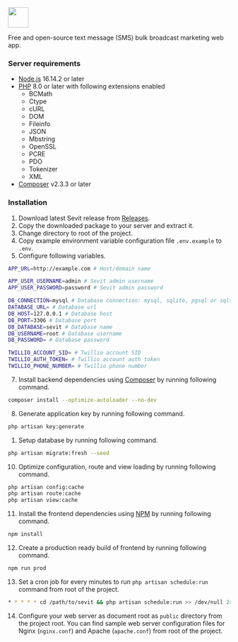 <img src="https://i.imgur.com/wcSNV8i.png" height="46">

Free and open-source text message (SMS) bulk broadcast marketing web app.

### Server requirements
- [Node.js](https://nodejs.org/en/download/) 16.14.2 or later
- [PHP](https://www.php.net/downloads.php) 8.0 or later with following extensions enabled
  - BCMath
  - Ctype
  - cURL
  - DOM
  - Fileinfo
  - JSON
  - Mbstring
  - OpenSSL
  - PCRE
  - PDO
  - Tokenizer
  - XML
- [Composer](https://getcomposer.org/download/) v2.3.3 or later

### Installation
1. Download latest Sevit release from [Releases](https://github.com/codewaft/sevit/releases).
2. Copy the downloaded package to your server and extract it.
3. Change directory to root of the project.
4. Copy example environment variable configuration file `.env.example` to `.env`.
5. Configure following variables.
```sh
APP_URL=http://example.com # Host/domain name

APP_USER_USERNAME=admin # Sevit admin username
APP_USER_PASSWORD=password # Sevit admin password

DB_CONNECTION=mysql # Database connection: mysql, sqlite, pgsql or sqlsrv
DATABASE_URL= # Database url
DB_HOST=127.0.0.1 # Database host
DB_PORT=3306 # Database port
DB_DATABASE=sevit # Database name
DB_USERNAME=root # Database username
DB_PASSWORD= # Database password

TWILLIO_ACCOUNT_SID= # Twillio account SID
TWILLIO_AUTH_TOKEN= # Twillio account auth token
TWILLIO_PHONE_NUMBER= # Twillio phone number
```
7. Install backend dependencies using [Composer](https://getcomposer.org/download/) by running following command.
```sh
composer install --optimize-autoloader --no-dev
```
8. Generate application key by running following command.
```sh
php artisan key:generate
```
1. Setup database by running following command.
```sh
php artisan migrate:fresh --seed
```
10. Optimize configuration, route and view loading by running following command.
```sh
php artisan config:cache
php artisan route:cache
php artisan view:cache
```
11.  Install the frontend dependencies using [NPM](https://docs.npmjs.com/downloading-and-installing-node-js-and-npm) by running following command.
```sh
npm install
```
12. Create a production ready build of frontend by running following command.
```sh
npm run prod
```
13.  Set a cron job for every minutes to run `php artisan schedule:run` command from root of the project.
```sh
* * * * * cd /path/to/sevit && php artisan schedule:run >> /dev/null 2>&1
```
14.  Configure your web server as document root as `public` directory from the project root. You can find sample web server configuration files for Nginx (`nginx.conf`) and Apache (`apache.conf`) from root of the project.
